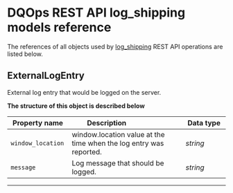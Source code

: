 # DQOps REST API log_shipping models reference
The references of all objects used by [log_shipping](/docs/client/operations/log_shipping.md) REST API operations are listed below.


## ExternalLogEntry
External log entry that would be logged on the server.


**The structure of this object is described below**


|&nbsp;Property&nbsp;name&nbsp;|&nbsp;Description&nbsp;&nbsp;&nbsp;&nbsp;&nbsp;&nbsp;&nbsp;&nbsp;&nbsp;&nbsp;&nbsp;&nbsp;&nbsp;&nbsp;&nbsp;&nbsp;&nbsp;&nbsp;&nbsp;&nbsp;&nbsp;|&nbsp;Data&nbsp;type&nbsp;|
|---------------|---------------------------------|-----------|
|<span class="no-wrap-code">`window_location`</span>|window.location value at the time when the log entry was reported.|*string*|
|<span class="no-wrap-code">`message`</span>|Log message that should be logged.|*string*|


___

